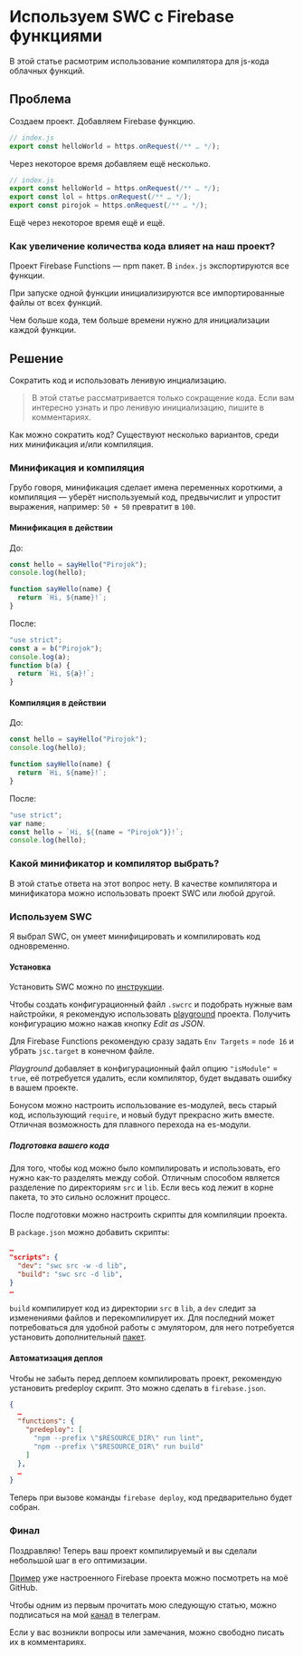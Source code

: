 # Используем SWC с Firebase функциями

В этой статье расмотрим использование компилятора для js-кода облачных функций.

## Проблема

Создаем проект. Добавляем Firebase функцию.

```js
// index.js
export const helloWorld = https.onRequest(/** … */);
```

Через некоторое время добавляем ещё несколько.

```js
// index.js
export const helloWorld = https.onRequest(/** … */);
export const lol = https.onRequest(/** … */);
export const pirojok = https.onRequest(/** … */);
```

Ещё через некоторое время ещё и ещё.

### Как увеличение количества кода влияет на наш проект?

Проект Firebase Functions — npm пакет. В `index.js` экспортируются все функции.

При запуске одной функции инициализируются все импортированные файлы от всех функций.

Чем больше кода, тем больше времени нужно для инициализации каждой функции.

## Решение

Сократить код и использовать ленивую инциализацию.

> В этой статье рассматривается только сокращение кода. Если вам интересно узнать и про ленивую инициализацию, пишите в комментариях.

Как можно сократить код? Существуют несколько вариантов, среди них минификация и/или компиляция.

### Минификация и компиляция

Грубо говоря, минификация сделает имена переменных короткими, а компиляция — уберёт ниспользуемый код, предвычислит и упростит выражения, например: `50 + 50` превратит в `100`.

#### Минификация в действии

До:

```js
const hello = sayHello("Pirojok");
console.log(hello);

function sayHello(name) {
  return `Hi, ${name}!`;
}
```

После:

```js
"use strict";
const a = b("Pirojok");
console.log(a);
function b(a) {
  return `Hi, ${a}!`;
}
```

#### Компиляция в действии

До:

```js
const hello = sayHello("Pirojok");
console.log(hello);

function sayHello(name) {
  return `Hi, ${name}!`;
}
```

После:

```js
"use strict";
var name;
const hello = `Hi, ${(name = "Pirojok")}!`;
console.log(hello);
```

### Какой минификатор и компилятор выбрать?

В этой статье ответа на этот вопрос нету. В качестве компилятора и минификатора можно использовать проект SWC или любой другой.

### Используем SWC

Я выбрал SWC, он умеет минифицировать и компилировать код одновременно.

#### Установка

Установить SWC можно по [инструкции](https://swc.rs/#overview).

Чтобы создать конфигурационный файл `.swcrc` и подобрать нужные вам найстройки, я рекомендую использовать [playground](https://swc.rs/playground) проекта. Получить конфигурацию можно нажав кнопку _Edit as JSON_.

Для Firebase Functions рекомендую сразу задать `Env Targets` = `node 16` и убрать `jsc.target` в конечном файле.

_Playground_ добавляет в конфигурационный файл опцию `"isModule"` = `true`, её потребуется удалить, если компилятор, будет выдавать ошибку в вашем проекте.

Бонусом можно настроить использование es-модулей, весь старый код, использующий `require`, и новый будут прекрасно жить вместе. Отличная возможность для плавного перехода на es-модули.

##### Подготовка вашего кода

Для того, чтобы код можно было компилировать и использовать, его нужно как-то разделять между собой. Отличным способом является разделение по директориям `src` и `lib`. Если весь код лежит в корне пакета, то это сильно осложнит процесс.

После подготовки можно настроить скрипты для компиляции проекта.

В `package.json` можно добавить скрипты:

```json
…
"scripts": {
  "dev": "swc src -w -d lib",
  "build": "swc src -d lib",
}
…
```

`build` компилирует код из директории `src` в `lib`, а `dev` следит за изменениями файлов и перекомпилирует их. Для последний может потребоваться для удобной работы с эмулятором, для него потребуется установить дополнительный [пакет](https://swc.rs/docs/usage/cli#--watch--w).

#### Автоматизация деплоя

Чтобы не забыть перед деплоем компилировать проект, рекомендую установить predeploy скрипт. Это можно сделать в `firebase.json`.

```json
{
  …
  "functions": {
    "predeploy": [
      "npm --prefix \"$RESOURCE_DIR\" run lint",
      "npm --prefix \"$RESOURCE_DIR\" run build"
    ]
  },
  …
}
```

Теперь при вызове команды `firebase deploy`, код предварительно будет собран.

### Финал

Поздравляю! Теперь ваш проект компилируемый и вы сделали небольшой шаг в его оптимизации.

[Пример](https://github.com/arthurgubaidullin/use-swc-with-firebase-functions) уже настроенного Firebase проекта можно посмотреть на моё GitHub.

Чтобы одним из первым прочитать мою следующую статью, можно подписаться на мой [канал](https://t.me/arthur_g_wrotes) в телеграм.

Если у вас возникли вопросы или замечания, можно свободно писать их в комментариях.
